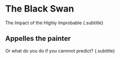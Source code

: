 # The Black Swan

The Impact of the Highly Improbable {.subtitle}



## Appelles the painter

Or what do you do if you cannnot predict? {.subtitle}

